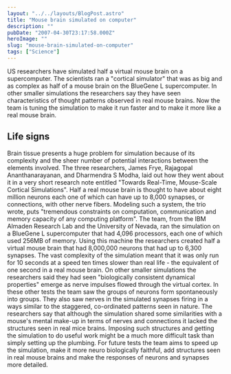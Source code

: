 ```yaml
---
layout: "../../layouts/BlogPost.astro"
title: "Mouse brain simulated on computer"
description: ""
pubDate: "2007-04-30T23:17:58.000Z"
heroImage: ""
slug: "mouse-brain-simulated-on-computer"
tags: ["Science"]
---
```


US researchers have simulated half a virtual mouse brain on a supercomputer. The scientists ran a "cortical simulator" that was as big and as complex as half of a mouse brain on the BlueGene L supercomputer. In other smaller simulations the researchers say they have seen characteristics of thought patterns observed in real mouse brains. Now the team is tuning the simulation to make it run faster and to make it more like a real mouse brain.

## Life signs

Brain tissue presents a huge problem for simulation because of its complexity and the sheer number of potential interactions between the elements involved. The three researchers, James Frye, Rajagopal Ananthanarayanan, and Dharmendra S Modha, laid out how they went about it in a very short research note entitled "Towards Real-Time, Mouse-Scale Cortical Simulations". Half a real mouse brain is thought to have about eight million neurons each one of which can have up to 8,000 synapses, or connections, with other nerve fibers. Modeling such a system, the trio wrote, puts "tremendous constraints on computation, communication and memory capacity of any computing platform". The team, from the IBM Almaden Research Lab and the University of Nevada, ran the simulation on a BlueGene L supercomputer that had 4,096 processors, each one of which used 256MB of memory. Using this machine the researchers created half a virtual mouse brain that had 8,000,000 neurons that had up to 6,300 synapses. The vast complexity of the simulation meant that it was only run for 10 seconds at a speed ten times slower than real life - the equivalent of one second in a real mouse brain. On other smaller simulations the researchers said they had seen "biologically consistent dynamical properties" emerge as nerve impulses flowed through the virtual cortex. In these other tests the team saw the groups of neurons form spontaneously into groups. They also saw nerves in the simulated synapses firing in a ways similar to the staggered, co-ordinated patterns seen in nature. The researchers say that although the simulation shared some similarities with a mouse's mental make-up in terms of nerves and connections it lacked the structures seen in real mice brains. Imposing such structures and getting the simulation to do useful work might be a much more difficult task than simply setting up the plumbing. For future tests the team aims to speed up the simulation, make it more neuro biologically faithful, add structures seen in real mouse brains and make the responses of neurons and synapses more detailed.